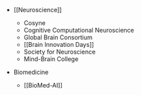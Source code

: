 + [[Neuroscience]]
	+ Cosyne
	+ Cognitive Computational Neuroscience
	+ Global Brain Consortium
	+ [[Brain Innovation Days]]
	+ Society for Neuroscience
	+ Mind-Brain College

+ Biomedicine
	+ [[BioMed-AI]]
